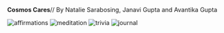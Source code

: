 **Cosmos Cares**//
By Natalie Sarabosing, Janavi Gupta and Avantika Gupta

![affirmations](https://github.com/guptajanavi/cosmos-cares/assets/79553848/77748f6c-beb5-4956-a841-5be235fcc83f)
![meditation](https://github.com/guptajanavi/cosmos-cares/assets/79553848/88cdf3f1-78fe-4b64-a8ef-630feaf2a566)
![trivia](https://github.com/guptajanavi/cosmos-cares/assets/79553848/192271f2-8fed-4466-af1e-658e1dc12b56)
![journal](https://github.com/guptajanavi/cosmos-cares/assets/79553848/dca1eaf2-77fe-42fc-a68f-f4fd357b7e64)
